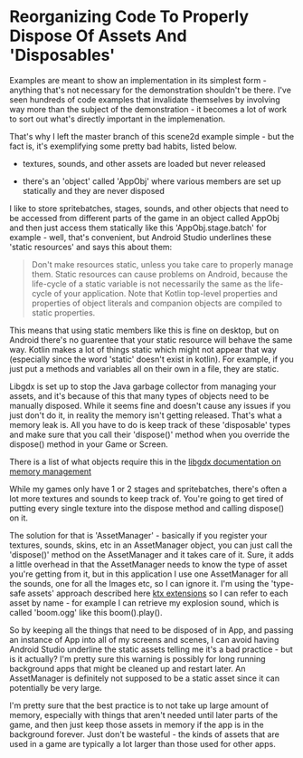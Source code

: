 # Reorganizing Code To Properly Dispose Of Assets And 'Disposables'

Examples are meant to show an implementation in its simplest form - anything that's not necessary for the demonstration shouldn't be there. 
I've seen hundreds of code examples that invalidate themselves by involving way more than the subject of the demonstration - it becomes a lot 
of work to sort out what's directly important in the implemenation.

That's why I left the master branch of this scene2d example simple - but the fact is, it's exemplifying some pretty bad habits, listed below.

- textures, sounds, and other assets are loaded but never released

- there's an 'object' called 'AppObj' where various members are set up statically and they are never disposed

I like to store spritebatches, stages, sounds, and other objects that need to be accessed from different parts of the game in an object called AppObj and then just access them statically like this 'AppObj.stage.batch' for example - well, that's convenient, but Android Studio 
underlines these 'static resources' and says this about them:

> Don't make resources static, unless you take care to properly manage them. Static resources can cause problems on Android, because the 
life-cycle of a static variable is not necessarily the same as the life-cycle of your application.  Note that Kotlin top-level properties and properties of object literals and companion objects are compiled to static properties. 

This means that using static members like this is fine on desktop, but on Android there's no guarentee that your static resource will behave 
the same way. Kotlin makes a lot of things static which might not appear that way (especially since the word 'static' doesn't exist in 
kotlin). For example, if you just put a methods and variables all on their own in a file, they are static.

Libgdx is set up to stop the Java garbage collector from managing your assets, and it's because of this that many types of objects need to be manually disposed. While it seems fine and doesn't cause any issues if you just don't do it, in reality the memory isn't getting released. That's what a memory leak is. All you have to do is keep track of these 'disposable' types and make sure that you call their 'dispose()' method when you override the dispose() method in your Game or 
Screen.

There is a list of what objects require this in the [libgdx documentation on memory management](https://github.com/libgdx/libgdx/wiki/Memory-management)

While my games only have 1 or 2 stages and spritebatches, there's often a lot more textures and sounds to keep track of. You're going to get 
tired of putting every single texture into the dispose method and calling dispose() on it.

The solution for that is 'AssetManager' - basically if you register your textures, sounds, skins, etc in an AssetManager object, you can just call the 'dispose()' method on the AssetManager and it takes care of it. Sure, it adds a little overhead in that the AssetManager needs to know the type of asset you're getting from it, but in this application I use one AssetManager for all the sounds, one for all the Images etc, so I can ignore it. I'm using the 'type-safe assets' approach described here [ktx extensions](https://github.com/libktx/ktx/tree/master/assets) so I can refer to each asset by name - for example I can retrieve my explosion 
sound, which is called 'boom.ogg' like this boom().play().

So by keeping all the things that need to be disposed of in App, and passing an instance of App into all of my screens and scenes, I can avoid having Android Studio underline the static assets telling me it's a bad practice - but is it actually? I'm pretty sure this warning is possibly for long running background apps that might be cleaned up and restart later. An AssetManager is definitely not supposed to be a static asset since it can potentially be very large.

I'm pretty sure that the best practice is to not take up large amount of memory, especially with things that aren't needed until later parts of the game, and then just keep those assets in memory if the app is in the background forever. Just don't be wasteful - the kinds of assets that are used in a game are typically a lot larger than those used for other apps.

